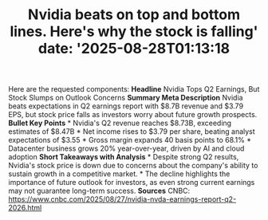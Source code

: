 ﻿---
title: "Nvidia beats on top and bottom lines. Here's why the stock is falling'
date: '2025-08-28T01:13:18"
category: "Markets"
summary: ""
slug: "nvidia beats on top and bottom lines heres why the stock is "
source_urls:
  - "https://www.cnbc.com/2025/08/27/nvidia-nvda-earnings-report-q2-2026.html"
seo:
  title: "Nvidia beats on top and bottom lines. Here's why the stock is falling | Hash n Hedge'
  description: '"
  keywords: ["news", "markets", "brief"]
---
Here are the requested components:  **Headline** Nvidia Tops Q2 Earnings, But Stock Slumps on Outlook Concerns  **Summary Meta Description** Nvidia beats expectations in Q2 earnings report with $8.7B revenue and $3.79 EPS, but stock price falls as investors worry about future growth prospects.  **Bullet Key Points**  * Nvidia's Q2 revenue reaches $8.73B, exceeding estimates of $8.47B * Net income rises to $3.79 per share, beating analyst expectations of $3.55 * Gross margin expands 40 basis points to 68.1% * Datacenter business grows 20% year-over-year, driven by AI and cloud adoption  **Short Takeaways with Analysis**  * Despite strong Q2 results, Nvidia's stock price is down due to concerns about the company's ability to sustain growth in a competitive market. * The decline highlights the importance of future outlook for investors, as even strong current earnings may not guarantee long-term success.  **Sources** CNBC: https://www.cnbc.com/2025/08/27/nvidia-nvda-earnings-report-q2-2026.html 
